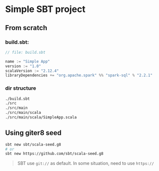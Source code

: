 # Simple SBT project

## From scratch

### build.sbt: 

```scala
// file: build.sbt

name := "Simple App"
version := "1.0"
scalaVersion := "2.12.4"
libraryDependencies += "org.apache.spark" %% "spark-sql" % "2.2.1"
```

### dir structure
```bash
./build.sbt
./src
./src/main
./src/main/scala
./src/main/scala/SimpleApp.scala
```

## Using giter8 seed

```bash
sbt new sbt/scala-seed.g8
# or
sbt new https://github.com/sbt/scala-seed.g8
```

> SBT use ```git://``` as default. In some situation, need to use ```https://```
